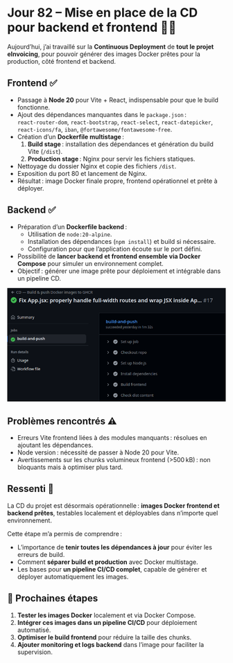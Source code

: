 # Jour 82 – Mise en place de la CD pour backend et frontend 🚀🐳

Aujourd’hui, j’ai travaillé sur la **Continuous Deployment** de **tout le projet eInvoicing**, pour pouvoir générer des images Docker prêtes pour la production, côté frontend et backend.

## Frontend ✅

* Passage à **Node 20** pour Vite + React, indispensable pour que le build fonctionne.  
* Ajout des dépendances manquantes dans le `package.json` :  
  `react-router-dom`, `react-bootstrap`, `react-select`, `react-datepicker`, `react-icons/fa`, `iban`, `@fortawesome/fontawesome-free`.  
* Création d’un **Dockerfile multistage** :  
  1. **Build stage** : installation des dépendances et génération du build Vite (`/dist`).  
  2. **Production stage** : Nginx pour servir les fichiers statiques.  
* Nettoyage du dossier Nginx et copie des fichiers `/dist`.  
* Exposition du port 80 et lancement de Nginx.  
* Résultat : image Docker finale propre, frontend opérationnel et prête à déployer.

## Backend ✅

* Préparation d’un **Dockerfile backend** :  
  - Utilisation de `node:20-alpine`.  
  - Installation des dépendances (`npm install`) et build si nécessaire.  
  - Configuration pour que l’application écoute sur le port défini.  
* Possibilité de **lancer backend et frontend ensemble via Docker Compose** pour simuler un environnement complet.  
* Objectif : générer une image prête pour déploiement et intégrable dans un pipeline CD.
  
![Lancement de la CD](../images/jour82/cd.png)

## Problèmes rencontrés ⚠️

* Erreurs Vite frontend liées à des modules manquants : résolues en ajoutant les dépendances.  
* Node version : nécessité de passer à Node 20 pour Vite.  
* Avertissements sur les chunks volumineux frontend (>500 kB) : non bloquants mais à optimiser plus tard.  

## Ressenti 🌟

La CD du projet est désormais opérationnelle : **images Docker frontend et backend prêtes**, testables localement et déployables dans n’importe quel environnement.  

Cette étape m’a permis de comprendre :

* L’importance de **tenir toutes les dépendances à jour** pour éviter les erreurs de build.  
* Comment **séparer build et production** avec Docker multistage.  
* Les bases pour **un pipeline CI/CD complet**, capable de générer et déployer automatiquement les images.

## 📌 Prochaines étapes

1. **Tester les images Docker** localement et via Docker Compose.  
2. **Intégrer ces images dans un pipeline CI/CD** pour déploiement automatisé.  
3. **Optimiser le build frontend** pour réduire la taille des chunks.  
4. **Ajouter monitoring et logs backend** dans l’image pour faciliter la supervision.
